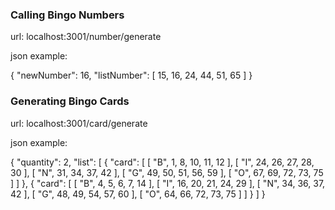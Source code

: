 ### Calling Bingo Numbers

url: localhost:3001/number/generate

json example:

{
    "newNumber": 16,
    "listNumber": [
        15,
        16,
        24,
        44,
        51,
        65
    ]
}


### Generating Bingo Cards

url: localhost:3001/card/generate

json example:

{
    "quantity": 2,
    "list": [
        {
            "card": [
                [
                    "B",
                    1,
                    8,
                    10,
                    11,
                    12
                ],
                [
                    "I",
                    24,
                    26,
                    27,
                    28,
                    30
                ],
                [
                    "N",
                    31,
                    34,
                    37,
                    42
                ],
                [
                    "G",
                    49,
                    50,
                    51,
                    56,
                    59
                ],
                [
                    "O",
                    67,
                    69,
                    72,
                    73,
                    75
                ]
            ]
        },
        {
            "card": [
                [
                    "B",
                    4,
                    5,
                    6,
                    7,
                    14
                ],
                [
                    "I",
                    16,
                    20,
                    21,
                    24,
                    29
                ],
                [
                    "N",
                    34,
                    36,
                    37,
                    42
                ],
                [
                    "G",
                    48,
                    49,
                    54,
                    57,
                    60
                ],
                [
                    "O",
                    64,
                    66,
                    72,
                    73,
                    75
                ]
            ]
        }
    ]
}

